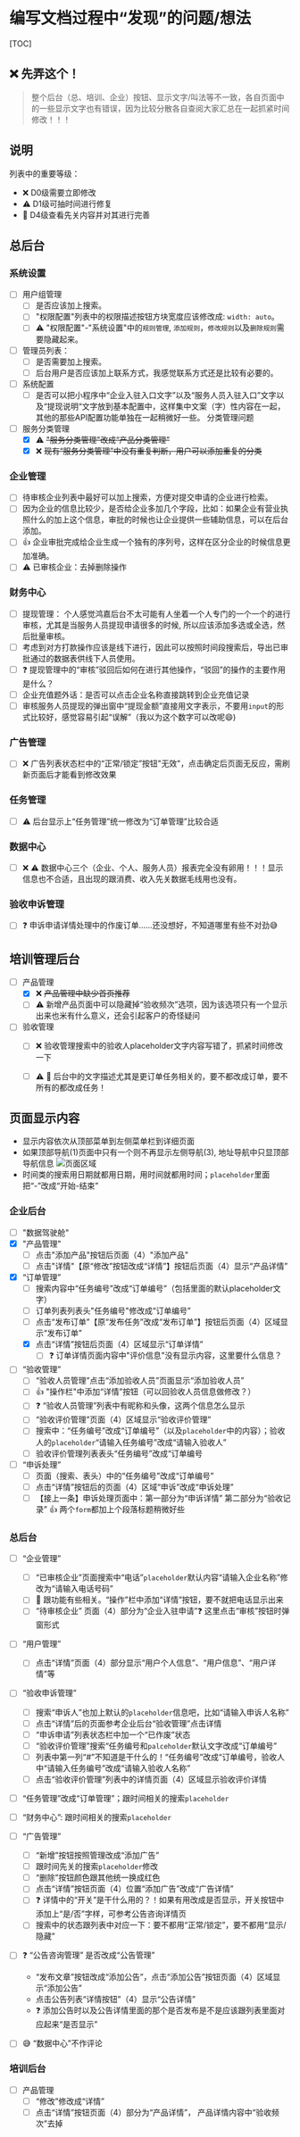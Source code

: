 # 编写文档过程中“发现”的问题/想法
[TOC]

## :x: 先弄这个！

> 整个后台（总、培训、企业）按钮、显示文字/叫法等不一致，各自页面中的一些显示文字也有错误，因为比较分散各自查阅大家汇总在一起抓紧时间修改！！！

## 说明

列表中的重要等级：
- :x: D0级需要立即修改
- :warning: D1级可抽时间进行修复
- :bell: D4级查看先关内容并对其进行完善

## 总后台

### 系统设置
- [ ] 用户组管理
  - [ ] 是否应该加上搜索。
  - [ ] "权限配置"列表中的权限描述按钮方块宽度应该修改成: `width: auto`。
  - [ ] :warning: "权限配置"-"系统设置"中的`规则管理`, `添加规则`，`修改规则`以及`删除规则`需要隐藏起来。
- [ ] 管理员列表：
  - [ ] 是否需要加上搜索。
  - [ ] 后台用户是否应该加上联系方式，我感觉联系方式还是比较有必要的。
- [ ] 系统配置
  - [ ] 是否可以把小程序中“企业入驻入口文字”以及“服务人员入驻入口”文字以及“提现说明“文字放到基本配置中，这样集中文案（字）性内容在一起，其他的那些API配置功能单独在一起稍微好一些。
分类管理问题
- [ ] 服务分类管理
  - [x] :warning: ~~"服务分类管理"改成“产品分类管理”~~
  - [x] :x: ~~现有“服务分类管理”中没有重复判断，用户可以添加重复的分类~~

### 企业管理
- [ ] 待审核企业列表中最好可以加上搜索，方便对提交申请的企业进行检索。
- [ ] 因为企业的信息比较少，是否给企业多加几个字段，比如：如果企业有营业执照什么的加上这个信息，审批的时候也让企业提供一些辅助信息，可以在后台添加。
- [ ] :+1: 企业审批完成给企业生成一个独有的序列号，这样在区分企业的时候信息更加准确。
- [ ] :warning: 已审核企业：去掉删除操作

### 财务中心
- [ ] 提现管理： 个人感觉鸿嘉后台不太可能有人坐着一个人专门的一个一个的进行审核，尤其是当服务人员提现申请很多的时候, 所以应该添加多选或全选，然后批量审核。
- [ ] 考虑到对方打款操作应该是线下进行，因此可以按照时间段搜索后，导出已审批通过的数据表供线下人员使用。
- [ ] :question: 提现管理中的“审核”驳回后如何在进行其他操作，“驳回”的操作的主要作用是什么？
- [ ] 企业充值题外话：是否可以点击企业名称直接跳转到企业充值记录
- [ ] 审核服务人员提现的弹出窗中“提现金额”直接用文字表示，不要用`input`的形式比较好，感觉容易引起“误解”（我以为这个数字可以改呢:smile:)

### 广告管理
- [ ] :x: 广告列表状态栏中的“正常/锁定”按钮"无效"，点击确定后页面无反应，需刷新页面后才能看到修改效果

### 任务管理
- [ ] :warning: 后台显示上“任务管理”统一修改为“订单管理”比较合适

### 数据中心
- [ ] :x: :warning: 数据中心三个（企业、个人、服务人员）报表完全没有卵用！！！显示信息也不合适，且出现的跟消费、收入先关数据毛线用也没有。

### 验收申诉管理
- [ ] :question: 申诉申请详情处理中的作废订单……还没想好，不知道哪里有些不对劲:sweat_smile:


## 培训管理后台

- [ ] 产品管理
  - [x] :x: ~~产品管理中缺少首页推荐~~
  - [ ] :warning: 新增产品页面中可以隐藏掉“验收频次”选项，因为该选项只有一个显示出来也米有什么意义，还会引起客户的奇怪疑问
- [ ] 验收管理
  - [ ] :x: 验收管理搜索中的验收人placeholder文字内容写错了，抓紧时间修改一下
  - [ ] :warning: :bell: 后台中的文字描述尤其是更订单任务相关的，要不都改成订单，要不所有的都改成任务！


## 页面显示内容

- 显示内容依次从顶部菜单到左侧菜单栏到详细页面
- 如果顶部导航(1)页面中只有一个则不再显示左侧导航(3), 地址导航中只显顶部导航信息
![页面区域](./page_sections.png)
- 时间类的搜索用日期就都用日期，用时间就都用时间；`placeholder`里面把“-”改成“开始-结束”

### 企业后台
- [ ] "数据驾驶舱"
- [x] "产品管理"
  - [ ] 点击"添加产品"按钮后页面（4）"添加产品" 
  - [ ] 点击"详情"【原“修改”按钮改成“详情”】按钮后页面（4）显示“产品详情”
- [x] “订单管理”
  - [ ] 搜索内容中“任务编号”改成“订单编号”（包括里面的默认placeholder文字）
  - [ ] 订单列表列表头"任务编号"修改成“订单编号”
  - [ ] 点击“发布订单”【原“发布任务”改成“发布订单”】按钮后页面（4）区域显示“发布订单”
  - [x] 点击“详情”按钮后页面（4）区域显示“订单详情”
    - [ ] :question: 订单详情页面内容中"评价信息"没有显示内容，这里要什么信息？
- [ ] “验收管理”
  - [ ] “验收人员管理”点击“添加验收人员”页面显示“添加验收人员”
  - [ ] :+1: "操作栏"中添加“详情”按钮（可以回验收人员信息做修改？）
  - [ ] :question: “验收人员管理”列表中有昵称和头像，这两个信息怎么显示
  - [ ] “验收评价管理”页面（4）区域显示“验收评价管理”
  - [ ] 搜索中：“任务编号”改成“订单编号”（以及`placeholder`中的内容）；验收人的`placeholder`“请输入任务编号”改成“请输入验收人”
  - [ ] 验收评价管理列表表头“任务编号”改成“订单编号
- [ ] “申诉处理”
  - [ ] 页面（搜索、表头）中的“任务编号”改成“订单编号”
  - [ ] 点击“详情”按钮后的页面（4）区域“申诉”改成“申诉处理”
  - [ ] 【接上一条】申诉处理页面中：第一部分为“申诉详情” 第二部分为“验收记录” :+1: 两个`form`都加上个段落标题稍微好些

### 总后台
- [ ] “企业管理”
  - [ ] “已审核企业”页面搜索中“电话”`placeholder`默认内容“请输入企业名称”修改为“请输入电话号码”
  - [ ] :memo: 跟功能有些相关。“操作”栏中添加“详情”按钮，要不就把电话显示出来
  - [ ] “待审核企业” 页面（4）部分为“企业入驻申请”:question: 这里点击“审核”按钮时弹窗形式
- [ ] “用户管理”
  - [ ] 点击“详情”页面（4）部分显示“用户个人信息”、“用户信息”、“用户详情”等
- [ ] “验收申诉管理”
  - [ ] 搜索“申诉人”也加上默认的`placeholder`信息吧，比如“请输入申诉人名称”
  - [ ] 点击“详情”后的页面参考企业后台“验收管理”点击详情
  - [ ] “申诉申请”列表状态栏中加一个“已作废”状态
  - [ ] “验收评价管理”搜索“任务编号和`palceholder`默认文字改成“订单编号”
  - [ ] 列表中第一列“#”不知道是干什么的！“任务编号”改成“订单编号，验收人中“请输入任务编号”改成“请输入验收人名称”
  - [ ] 点击“验收评价管理”列表中的详情页面（4）区域显示验收评价详情
- [ ] “任务管理”改成“订单管理”；跟时间相关的搜索`placeholder`
- [ ] “财务中心”: 跟时间相关的搜索`placeholder`
- [ ] “广告管理”
  - [ ] “新增”按钮按照管理改成“添加广告”
  - [ ] 跟时间先关的搜索`placeholder`修改
  - [ ] “删除”按钮颜色跟其他统一换成红色
  - [ ] 点击“详情”按钮页面（4）位置“添加广告”改成“广告详情”
  - [ ] :question: 详情中的“开关”是干什么用的？！如果有用改成是否显示，开关按钮中添加上“是/否”字样，可参考公告咨询详情页
  - [ ] 搜索中的状态跟列表中对应一下：要不都用“正常/锁定”，要不都用“显示/隐藏”
- [ ] :question: “公告咨询管理” 是否改成“公告管理”
  - “发布文章”按钮改成“添加公告”，点击“添加公告”按钮页面（4）区域显示“添加公告”
  - 点击公告列表“详情按钮”（4）显示“公告详情”
  - :question: 添加公告时以及公告详情里面的那个是否发布是不是应该跟列表里面对应起来“是否显示”
- [ ] :sweat_smile: “数据中心”不作评论


### 培训后台
- [ ] 产品管理
  - [ ] “修改”修改成“详情”
  - [ ] 点击“详情”按钮页面（4）部分为“产品详情”， 产品详情内容中“验收频次”去掉
